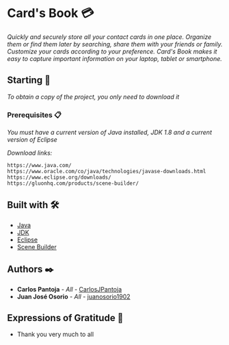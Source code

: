 # Card's Book 💳

_Quickly and securely store all your contact cards in one place. Organize them or find them later by searching, share them with your friends or family. Customize your cards according to your preference. Card's Book makes it easy to capture important information on your laptop, tablet or smartphone._

## Starting 🚀

_To obtain a copy of the project, you only need to download it_

### Prerequisites 📋

_You must have a current version of Java installed, JDK 1.8 and a current version of Eclipse_

_Download links:_

```
https://www.java.com/
https://www.oracle.com/co/java/technologies/javase-downloads.html
https://www.eclipse.org/downloads/
https://gluonhq.com/products/scene-builder/
```

## Built with 🛠️

* [Java](https://www.java.com/)
* [JDK](https://www.oracle.com/co/java/technologies/javase-downloads.html)
* [Eclipse](https://www.eclipse.org/downloads/)
* [Scene Builder](https://gluonhq.com/products/scene-builder/)

## Authors ✒️

* **Carlos Pantoja** - *All* - [CarlosJPantoja](https://github.com/CarlosJPantoja)
* **Juan José Osorio** - *All* - [juanosorio1902](https://github.com/juanosorio1902)

## Expressions of Gratitude 🎁

* Thank you very much to all
